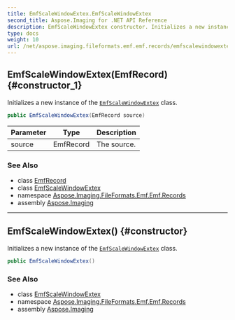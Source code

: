 ```yaml
---
title: EmfScaleWindowExtex.EmfScaleWindowExtex
second_title: Aspose.Imaging for .NET API Reference
description: EmfScaleWindowExtex constructor. Initializes a new instance of the EmfScaleWindowExtex class
type: docs
weight: 10
url: /net/aspose.imaging.fileformats.emf.emf.records/emfscalewindowextex/emfscalewindowextex/
---
```

## EmfScaleWindowExtex(EmfRecord) {#constructor_1}

Initializes a new instance of the [`EmfScaleWindowExtex`](../) class.

```csharp
public EmfScaleWindowExtex(EmfRecord source)
```

| Parameter | Type | Description |
| --- | --- | --- |
| source | EmfRecord | The source. |

### See Also

* class [EmfRecord](../../emfrecord/)
* class [EmfScaleWindowExtex](../)
* namespace [Aspose.Imaging.FileFormats.Emf.Emf.Records](../../emfscalewindowextex/)
* assembly [Aspose.Imaging](../../../)

---

## EmfScaleWindowExtex() {#constructor}

Initializes a new instance of the [`EmfScaleWindowExtex`](../) class.

```csharp
public EmfScaleWindowExtex()
```

### See Also

* class [EmfScaleWindowExtex](../)
* namespace [Aspose.Imaging.FileFormats.Emf.Emf.Records](../../emfscalewindowextex/)
* assembly [Aspose.Imaging](../../../)


